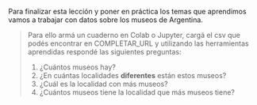 Para finalizar esta lección y poner en práctica los temas que aprendimos vamos a trabajar con datos sobre los museos de Argentina. 

> Para ello armá un cuaderno en Colab o Jupyter, cargá el csv que podés encontrar en COMPLETAR_URL y utilizando las herramientas aprendidas respondé las siguientes preguntas:
> 
> 1. ¿Cuántos museos hay?
> 2. ¿En cuántas localidades **diferentes** están estos museos?
> 3. ¿Cuál es la localidad con más museos?
> 4. ¿Cuántos museos tiene la localidad que más museos tiene?
